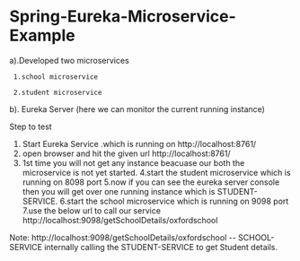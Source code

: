 # Spring-Eureka-Microservice-Example

a).Developed two microservices

     1.school microservice
     
     2.student microservice
     
 b). Eureka Server (here we can monitor the current running instance)
 
 Step to test
 1. Start Eureka Service .which is running on http://localhost:8761/
 2. open browser and hit the given url http://localhost:8761/     
 3. 1st time you will not get any instance beacuase our both the microservice is not yet started.
 4.start the student microservice which is running on 8098 port
 5.now if you can see the eureka server console then you will get over one running instance which is STUDENT-SERVICE.
 6.start the school microservice which is running on 9098 port
 7.use the below url to call our service
   http://localhost:9098/getSchoolDetails/oxfordschool
   
   
 Note:
 http://localhost:9098/getSchoolDetails/oxfordschool -- SCHOOL-SERVICE internally calling the STUDENT-SERVICE to get Student details.
